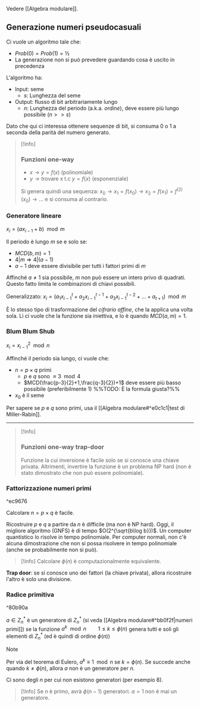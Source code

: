 Vedere [[Algebra modulare]].

## Generazione numeri pseudocasuali

Ci vuole un algoritmo tale che:
- $Prob(0)=Prob(1)=½$
- La generazione non si può prevedere guardando cosa è uscito in precedenza

L'algoritmo ha:
- Input: seme
	- $s$: Lunghezza del seme
- Output: flusso di bit arbitrariamente lungo
	- $n$: Lunghezza del periodo (a.k.a. *ordine*), deve essere più lungo possibile ($n>>s$)


Dato che qui ci interessa ottenere sequenze di bit, si consuma $0$ o $1$ a seconda della parità del numero generato.

>[!info]
>### Funzioni one-way
>
>- $x→y=f(x)$ (polinomiale)
>- $y→\text{trovare x t.c }y=f(x)$ (esponenziale)
>
>Si genera quindi una sequenza:
>$x_0→x_1=f(x_0)→x_2=f(x_1)=f^{(2)}(x_0)→…$
>e si consuma al contrario.

### Generatore lineare

$x_i=(ax_{i-1}+b)\mod m$

Il periodo è lungo $m$ se e solo se:
- $MCD(b,m)=1$
- $4|m⇒4|(a-1)$
- $a-1$ deve essere divisibile per tutti i fattori primi di $m$

Affinché $a≠1$ sia possibile, $m$ non può essere un intero privo di quadrati. Questo fatto limita le combinazioni di chiavi possibili.

Generalizzato: $x_i=(a_1x_{i-1}^t+a_2x_{i-1}^{t-1}+a_3x_{i-1}^{t-2}+…+a_{t+1})\mod m$

È lo stesso tipo di trasformazione del *cifrario affine*, che la applica una volta sola. Lì ci vuole che la funzione sia iniettiva, e lo è quando $MCD(a,m)=1$.

### Blum Blum Shub
 
$x_i=x_{i-1}^2\mod n$

Affinché il periodo sia lungo, ci vuole che:
- $n=p×q$ primi
	- $p$ e $q$ sono $≡3 \mod 4$
	- $MCD(\frac{p-3}{2}+1,\frac{q-3}{2})+1$ deve essere più basso possibile (preferibilmente 1) %%TODO: È la formula giusta?%%
- $x_0$ è il seme

Per sapere se $p$ e $q$ sono primi, usa il [[Algebra modulare#^e0c1c1|test di Miller-Rabin]].

 ---
 
>[!info]
>### Funzioni one-way trap-door
>
>Funzione la cui inversione è facile solo se si conosce una chiave privata.
>Altrimenti, invertire la funzione è un problema NP hard (non è stato dimostrato che non può essere polinomiale).

### Fattorizzazione numeri primi

^ec9676

Calcolare $n=p×q$ è facile.

Ricostruire $p$ e $q$ a partire da $n$ è difficile (ma non è NP hard).
Oggi, il migliore algoritmo (GNFS) è di tempo $O(2^{\sqrt{b\log b}})$.
Un computer quantistico lo risolve in tempo polinomiale.
Per computer normali, non c'è alcuna dimostrazione che non si possa risolvere in tempo polinomiale (anche se probabilmente non si può).

>[!info]
>Calcolare $ϕ(n)$ è computazionalmente equivalente.

**Trap door**: se si conosce uno dei fattori (la chiave privata), allora ricostruire l'altro è solo una divisione.

### Radice primitiva

^80b90a

$a∈Z_n^*$ è un generatore di $Z_n^*$ (si veda [[Algebra modulare#^bb0f2f|numeri primi]]) se la funzione
$a^k\mod n \qquad 1≤k≤ϕ(n)$
genera tutti e soli gli elementi di $Z_n^*$ (ed è quindi di ordine $ϕ(n)$)

>[!note]
>Per via del teorema di Eulero, $a^k≡1\mod n$ se $k=ϕ(n)$.
>Se succede anche quando $k≠ϕ(n)$, allora $a$ non è un generatore per $n$.

Ci sono degli $n$ per cui non esistono generatori (per esempio 8).

>[!info]
>Se $n$ è primo, avrà $ϕ(n-1)$ generatori.
>$a=1$ non è mai un generatore.
